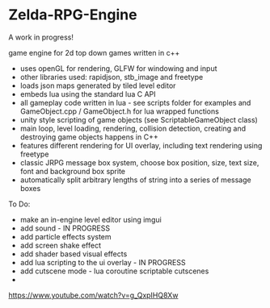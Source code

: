 # Zelda-RPG-Engine

A work in progress!

game engine for 2d top down games written in c++
- uses openGL for rendering, GLFW for windowing and input
- other libraries used: rapidjson, stb_image and freetype
- loads json maps generated by tiled level editor
- embeds lua using the standard lua C API
- all gameplay code written in lua - see scripts folder for examples and GameObject.cpp / GameObject.h for lua wrapped functions
- unity style scripting of game objects (see ScriptableGameObject class)
- main loop, level loading, rendering, collision detection, creating and destroying game objects happens in C++
- features different rendering for UI overlay, including text rendering using freetype
- classic JRPG message box system, choose box position, size, text size, font and background box sprite
- automatically split arbitrary lengths of string into a series of message boxes 

To Do:
- make an in-engine level editor using imgui
- add sound                                              - IN PROGRESS
- add particle effects system
- add screen shake effect
- add shader based visual effects
- add lua scripting to the ui overlay                    - IN PROGRESS
- add cutscene mode - lua coroutine scriptable cutscenes
- 
https://www.youtube.com/watch?v=g_QxpIHQ8Xw
